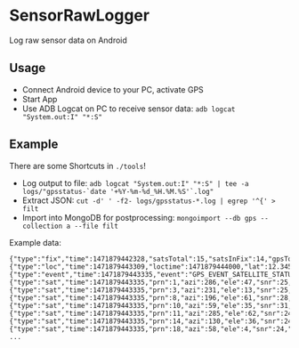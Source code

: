 # SensorRawLogger
Log raw sensor data on Android

## Usage

- Connect Android device to your PC, activate GPS
- Start App
- Use ADB Logcat on PC to receive sensor data: `adb logcat "System.out:I" "*:S"`

## Example

There are some Shortcuts in `./tools`!

- Log output to file:
  ```adb logcat "System.out:I" "*:S" | tee -a logs/"gpsstatus-`date '+%Y-%m-%d_%H.%M.%S'`.log"```
- Extract JSON:
  `cut -d' ' -f2- logs/gpsstatus-*.log | egrep '^{' > filt`
- Import into MongoDB for postprocessing:
  `mongoimport --db gps --collection a --file filt`

Example data:
```
{"type":"fix","time":1471879442328,"satsTotal":15,"satsInFix":14,"gpsTotal":12,"gpsInFix":12}
{"type":"loc","time":1471879443309,"loctime":1471879444000,"lat":12.3456,"lon":12.3456,"alt":12.3456,"bea":0,"spd":0,"acc":6,"prv":"gps"}
{"type":"event","time":1471879443335,"event":"GPS_EVENT_SATELLITE_STATUS"}
{"type":"sat","time":1471879443335,"prn":1,"azi":286,"ele":47,"snr":25,"alm":false,"eph":false,"fix":true}
{"type":"sat","time":1471879443335,"prn":3,"azi":231,"ele":13,"snr":25,"alm":false,"eph":false,"fix":true}
{"type":"sat","time":1471879443335,"prn":8,"azi":196,"ele":61,"snr":28,"alm":false,"eph":false,"fix":true}
{"type":"sat","time":1471879443335,"prn":10,"azi":59,"ele":35,"snr":31,"alm":false,"eph":false,"fix":true}
{"type":"sat","time":1471879443335,"prn":11,"azi":285,"ele":62,"snr":24,"alm":false,"eph":false,"fix":true}
{"type":"sat","time":1471879443335,"prn":14,"azi":130,"ele":36,"snr":24,"alm":false,"eph":false,"fix":true}
{"type":"sat","time":1471879443335,"prn":18,"azi":58,"ele":4,"snr":24,"alm":false,"eph":false,"fix":true}
...
```
